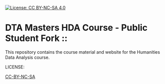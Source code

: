 [![License: CC BY-NC-SA 4.0](https://img.shields.io/badge/License-CC_BY--NC--SA_4.0-lightgrey.svg)](https://creativecommons.org/licenses/by-nc-sa/4.0/)

DTA Masters HDA Course - Public Student Fork ::
============================
This repository contains the course material and website for the Humanities Data Analysis course. 

LICENSE:

[CC-BY-NC-SA](https://creativecommons.org/licenses/by-nc-sa/4.0/)
